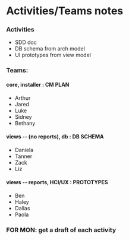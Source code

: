 # Activities/Teams notes 

### Activities 
- SDD doc 
- DB schema from arch model 
- UI prototypes from view model 


### Teams:
#### core, installer : CM PLAN
- Arthur
- Jared
- Luke
- Sidney
- Bethany

#### views -- (no reports), db : DB SCHEMA
- Daniela
- Tanner
- Zack 
- Liz
#### views -- reports, HCI/UX : PROTOTYPES
- Ben
- Haley
- Dallas
- Paola


### FOR MON: get a draft of each activity 
